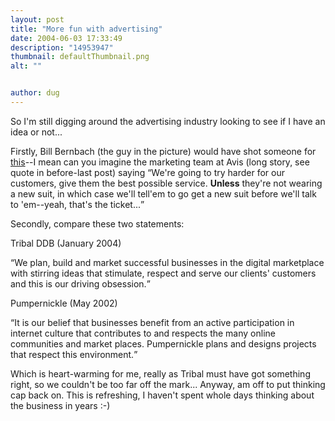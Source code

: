 ```yaml
---
layout: post
title: "More fun with advertising"
date: 2004-06-03 17:33:49
description: "14953947"
thumbnail: defaultThumbnail.png
alt: ""


author: dug
---
```


<p>So I'm still digging around the advertising industry looking to see if I have an idea or not...</p>

<p>Firstly, Bill Bernbach (the guy in the picture) would have shot someone for <a href="http://www.lecturelist.org/assets/images/bill.jpg">this</a>--I mean can you imagine the marketing team at Avis (long story, see quote in before-last post) saying <q>We're going to try harder for our customers, give them the best possible service. <b>Unless</b> they're not wearing a new suit, in which case we'll tell'em to go get a new suit before we'll talk to 'em--yeah, that's the ticket...</q></p>

<p>Secondly, compare these two statements:</p>

<p>Tribal <span class="caps">DDB </span>(January 2004)</p>

<p><q>We plan, build and market successful businesses in the digital marketplace with stirring ideas that stimulate, respect and serve our clients' customers and this is our driving obsession.</q></p>

<p>Pumpernickle (May 2002)</p>

<p><q>It is our belief that businesses benefit from an active participation in internet culture that contributes to and respects the many online communities and market places. Pumpernickle plans and designs projects that respect this environment.</q></p>

<p>Which is heart-warming for me, really as Tribal must have got something right, so we couldn't be too far off the mark... Anyway, am off to put thinking cap back on. This is refreshing, I haven't spent whole days thinking about the business in years :-)</p>
